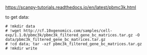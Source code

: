 https://scanpy-tutorials.readthedocs.io/en/latest/pbmc3k.html

to get data:
```
# !mkdir data
# !wget http://cf.10xgenomics.com/samples/cell-exp/1.1.0/pbmc3k/pbmc3k_filtered_gene_bc_matrices.tar.gz -O data/pbmc3k_filtered_gene_bc_matrices.tar.gz
# !cd data; tar -xzf pbmc3k_filtered_gene_bc_matrices.tar.gz
# !mkdir write
```


